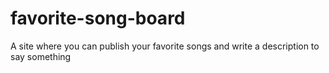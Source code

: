 # favorite-song-board
A site where you can publish your favorite songs and write a description to say something
